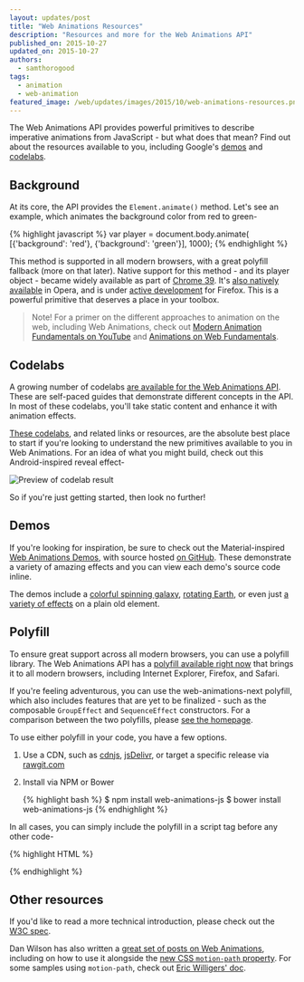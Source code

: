 ```yaml
---
layout: updates/post
title: "Web Animations Resources"
description: "Resources and more for the Web Animations API"
published_on: 2015-10-27
updated_on: 2015-10-27
authors:
  - samthorogood
tags:
  - animation
  - web-animation
featured_image: /web/updates/images/2015/10/web-animations-resources.png
---
```


The Web Animations API provides powerful primitives to describe imperative animations from JavaScript - but what does that mean?
Find out about the resources available to you, including Google's [demos][web-animations-demos] and [codelabs][web-animations-codelabs].

## Background

At its core, the API provides the `Element.animate()` method.
Let's see an example, which animates the background color from red to green-

{% highlight javascript %}
var player = document.body.animate(
    [{'background': 'red'}, {'background': 'green'}], 1000);
{% endhighlight %}

This method is supported in all modern browsers, with a great polyfill fallback (more on that later).
Native support for this method - and its player object - became widely available as part of [Chrome 39](https://developers.google.com/web/updates/2014/12/web-animation-playback).
It's [also natively available](http://caniuse.com/#feat=web-animation) in Opera, and is under [active development](https://birtles.github.io/areweanimatedyet/) for Firefox.
This is a powerful primitive that deserves a place in your toolbox.

> Note! For a primer on the different approaches to animation on the web, including Web Animations, check out [Modern Animation Fundamentals on YouTube](https://www.youtube.com/watch?v=WaNoqBAp8NI) and [Animations on Web Fundamentals](https://developers.google.com/web/fundamentals/look-and-feel/animations).

## Codelabs

A growing number of codelabs [are available for the Web Animations API][web-animations-codelabs].
These are self-paced guides that demonstrate different concepts in the API.
In most of these codelabs, you'll take static content and enhance it with animation effects.

[These codelabs][web-animations-codelabs], and related links or resources, are the absolute best place to start if you're looking to understand the new primitives available to you in Web Animations.
For an idea of what you might build, check out this Android-inspired reveal effect-

<img src="/web/updates/images/2015/10/web-animations-resources-codelab.gif" alt="Preview of codelab result" />

So if you're just getting started, then look no further!

## Demos

If you're looking for inspiration, be sure to check out the Material-inspired [Web Animations Demos][web-animations-demos], with source hosted [on GitHub][web-animations-demos-repo].
These demonstrate a variety of amazing effects and you can view each demo's source code inline.

The demos include a [colorful spinning galaxy](https://web-animations.github.io/web-animations-demos/#galaxy), [rotating Earth](https://web-animations.github.io/web-animations-demos/#globe), or even just [a variety of effects](https://web-animations.github.io/web-animations-demos/#animate_css) on a plain old element.

## Polyfill

To ensure great support across all modern browsers, you can use a polyfill library.
The Web Animations API has a [polyfill available right now][web-animations-js] that brings it to all modern browsers, including Internet Explorer, Firefox, and Safari.

If you're feeling adventurous, you can use the web-animations-next polyfill, which also includes features that are yet to be finalized - such as the composable `GroupEffect` and `SequenceEffect` constructors.
For a comparison between the two polyfills, please [see the homepage](https://github.com/web-animations/web-animations-js#different-build-targets).

To use either polyfill in your code, you have a few options.

1. Use a CDN, such as [cdnjs](https://cdnjs.com/libraries/web-animations), [jsDelivr](http://www.jsdelivr.com/projects/web-animations), or target a specific release via [rawgit.com](https://rawgit.com)

1. Install via NPM or Bower

      {% highlight bash %}
      $ npm install web-animations-js
      $ bower install web-animations-js
      {% endhighlight %}

In all cases, you can simply include the polyfill in a script tag before any other code-

{% highlight HTML %}
<script src="https://cdn.jsdelivr.net/web-animations/latest/web-animations.min.js"></script>
<script>
  document.body.animate([
    {'background': 'red'},
    {'background': 'green'}
  ], 1000);
</script>
{% endhighlight %}

## Other resources

If you'd like to read a more technical introduction, please check out the [W3C spec](https://w3c.github.io/web-animations/).

Dan Wilson has also written a [great set of posts on Web Animations](http://danielcwilson.com/tags/web-animations-api/), including on how to use it alongside the [new CSS `motion-path` property](http://danielcwilson.com/blog/2015/09/animations-part-5/).
For some samples using `motion-path`, check out [Eric Willigers' doc](https://docs.google.com/document/d/15nn0tc9meyahzSBAauYtIUpGFsuHaieZt403k1v9B90/edit).

[web-animations-js]: https://github.com/web-animations/web-animations-js
[web-animations-demos]: https://web-animations.github.io/web-animations-demos
[web-animations-demos-repo]: https://github.com/web-animations/web-animations-demos
[web-animations-codelabs]: https://github.com/web-animations/web-animations-codelabs
